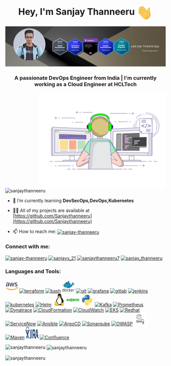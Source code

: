 <h1 align="center">Hey, I'm Sanjay Thanneeru <img align="center" src="https://github.com/Sanjaythanneeru/Sanjaythanneeru/blob/main/hi.gif" alt="hi-gif" height="50" width="50" /> </h1>
<div align="center"> <img src="https://github.com/Sanjaythanneeru/Sanjaythanneeru/blob/main/github.PNG"> </div>
<h3 align="center">A passionate DevOps Engineer from India | I'm currently working as a Cloud Engineer at HCLTech</h3>
<img align="right" alt="Coding" width="400" src="https://github.com/Sanjaythanneeru/Sanjaythanneeru/blob/main/gif3.gif">

<p align="left"> <img src="https://komarev.com/ghpvc/?username=sanjaythanneeru&label=Profile%20views&color=0e75b6&style=flat" alt="sanjaythanneeru" /> </p>

- 🌱 I’m currently learning **DevSecOps,DevOps,Kubernetes**

- 👨‍💻 All of my projects are available at [https://github.com/Sanjaythanneeru](https://github.com/Sanjaythanneeru)

- 📫 How to reach me: <a href="mailto:sanjaythanneeru7@gmail.com" target="blank"><img align="center" src="https://www.vectorlogo.zone/logos/gmail/gmail-icon.svg" alt="sanjay-thanneeru" height="30" width="40" /></a>

<h3 align="left">Connect with me:</h3>
<p align="left">
<a href="https://linkedin.com/in/sanjay-thanneeru" target="blank"><img align="center" src="https://raw.githubusercontent.com/rahuldkjain/github-profile-readme-generator/master/src/images/icons/Social/linked-in-alt.svg" alt="sanjay-thanneeru" height="30" width="40" /></a>
<a href="https://instagram.com/sanjayy_21" target="blank"><img align="center" src="https://raw.githubusercontent.com/rahuldkjain/github-profile-readme-generator/master/src/images/icons/Social/instagram.svg" alt="sanjayy_21" height="30" width="40" /></a>
<a href="https://www.hackerrank.com/sanjaythanneeru7" target="blank"><img align="center" src="https://raw.githubusercontent.com/rahuldkjain/github-profile-readme-generator/master/src/images/icons/Social/hackerrank.svg" alt="sanjaythanneeru7" height="30" width="40" /></a>
<a href="https://www.leetcode.com/sanjay_thanneeru" target="blank"><img align="center" src="https://raw.githubusercontent.com/rahuldkjain/github-profile-readme-generator/master/src/images/icons/Social/leet-code.svg" alt="sanjay_thanneeru" height="30" width="40" /></a>
<a> </a>
</p>

<h3 align="left">Languages and Tools:</h3>
<p align="left"> <a href="https://aws.amazon.com" target="_blank" rel="noreferrer"> <img src="https://raw.githubusercontent.com/devicons/devicon/master/icons/amazonwebservices/amazonwebservices-original-wordmark.svg" alt="aws" width="40" height="40"/></a> <a href="https://www.terraform.io" target="_blank" rel="noreferrer"> <img src="https://www.vectorlogo.zone/logos/terraformio/terraformio-icon.svg" alt="terraform" width="40" height="40"/></a> <a href="https://www.gnu.org/software/bash/" target="_blank" rel="noreferrer"> <img src="https://www.vectorlogo.zone/logos/gnu_bash/gnu_bash-icon.svg" alt="bash" width="40" height="40"/></a> <a href="https://www.docker.com/" target="_blank" rel="noreferrer"> <img src="https://raw.githubusercontent.com/devicons/devicon/master/icons/docker/docker-original-wordmark.svg" alt="docker" width="40" height="40"/></a> <a href="https://git-scm.com/" target="_blank" rel="noreferrer"> <img src="https://www.vectorlogo.zone/logos/git-scm/git-scm-icon.svg" alt="git" width="40" height="40"/></a> <a href="https://grafana.com" target="_blank" rel="noreferrer"> <img src="https://www.vectorlogo.zone/logos/grafana/grafana-icon.svg" alt="grafana" width="40" height="40"/></a> <a href="https://about.gitlab.com" target="_blank" rel="noreferrer"> <img src="https://www.vectorlogo.zone/logos/gitlab/gitlab-icon.svg" alt="gitlab" width="40" height="40"/></a> <a href="https://www.jenkins.io" target="_blank" rel="noreferrer"> <img src="https://www.vectorlogo.zone/logos/jenkins/jenkins-icon.svg" alt="jenkins" width="40" height="40"/></a> <a href="https://kubernetes.io" target="_blank" rel="noreferrer"> <img src="https://www.vectorlogo.zone/logos/kubernetes/kubernetes-icon.svg" alt="kubernetes" width="40" height="40"/></a> <a href="https://helm.sh/" target="_blank" rel="noreferrer"> <img src="https://www.vectorlogo.zone/logos/helmsh/helmsh-icon.svg" alt="Helm" width="40" height="40"/></a> <a href="https://www.linux.org/" target="_blank" rel="noreferrer"> <img src="https://raw.githubusercontent.com/devicons/devicon/master/icons/linux/linux-original.svg" alt="linux" width="40" height="40"/></a> <a href="https://www.nginx.com" target="_blank" rel="noreferrer"> <img src="https://raw.githubusercontent.com/devicons/devicon/master/icons/nginx/nginx-original.svg" alt="nginx" width="40" height="40"/></a> <a href="https://www.python.org" target="_blank" rel="noreferrer"> <img src="https://raw.githubusercontent.com/devicons/devicon/master/icons/python/python-original.svg" alt="python" width="40" height="40"/></a> <a href="https://www.kafka.apache.org" target="_blank" rel="noreferrer"> <img src="https://www.vectorlogo.zone/logos/apache_kafka/apache_kafka-vertical.svg" alt="Kafka" width="40" height="40"/></a> <a href="https://www.prometheus.io" target="_blank" rel="noreferrer"> <img src="https://www.vectorlogo.zone/logos/prometheusio/prometheusio-icon.svg" alt="Prometheus" width="40" height="40"/></a> <a href="https://www.dynatrace.com" target="_blank" rel="noreferrer"> <img src="https://www.vectorlogo.zone/logos/dynatrace/dynatrace-icon.svg" alt="Dynatrace" width="40" height="40"/></a> <a href="https://docs.aws.amazon.com/AWSCloudFormation/latest/UserGuide/Welcome.html" target="_blank" rel="noreferrer"> <img src="https://www.vectorlogo.zone/logos/amazon_cloudformation/amazon_cloudformation-icon.svg" alt="CloudFormation" width="40" height="40"/></a> <a href="https://docs.aws.amazon.com/AmazonCloudWatch/latest/monitoring/WhatIsCloudWatch.html" target="_blank" rel="noreferrer"> <img src="https://www.vectorlogo.zone/logos/amazon_cloudwatch/amazon_cloudwatch-icon.svg" alt="CloudWatch" width="40" height="40"/></a> <a href="https://docs.aws.amazon.com/eks/latest/userguide/what-is-eks.html" target="_blank" rel="noreferrer"> <img src="https://www.vectorlogo.zone/logos/amazon_eks/amazon_eks-icon.svg" alt="EKS" width="40" height="40"/></a> <a href="https://www.redhat.com/en/technologies/linux-platforms/enterprise-linux" target="_blank" rel="noreferrer"> <img src="https://www.vectorlogo.zone/logos/redhat/redhat-icon.svg" alt="Redhat" width="40" height="40"/></a> <a href="https://www.servicenow.com" target="_blank" rel="noreferrer"> <img src="https://www.vectorlogo.zone/logos/servicenow/servicenow-icon.svg" alt="ServiceNow" width="40" height="40"/></a> <a href="https://www.ansible.com" target="_blank" rel="noreferrer"> <img src="https://www.vectorlogo.zone/logos/ansible/ansible-icon.svg" alt="Ansible" width="40" height="40"/></a> <a href="https://argo-cd.readthedocs.io/en/stable/" target="_blank" rel="noreferrer"> <img src="https://www.vectorlogo.zone/logos/argoprojio/argoprojio-icon.svg" alt="ArgoCD" width="40" height="40"/></a> <a href="https://www.sonarsource.com/" target="_blank" rel="noreferrer"> <img src="https://vectorwiki.com/images/vynW5__sonarqube.svg" alt="Sonarqube" width="50" height="50"/></a> <a href="https://owasp.org/" target="_blank" rel="noreferrer"> <img src="https://raw.githubusercontent.com/simple-icons/simple-icons/master/icons/owasp.svg" alt="OWASP" width="40" height="40"/></a> <a href="https://trivy.dev/" target="_blank" rel="noreferrer"> <img src="https://raw.githubusercontent.com/cncf/landscape/master/hosted_logos/trivy.svg" alt="Trivy" width="40" height="40"/></a> <a href="https://maven.apache.org/" target="_blank" rel="noreferrer"> <img src="https://www.vectorlogo.zone/logos/apache_maven/apache_maven-ar21.svg" alt="Maven" width="40" height="40"/></a> <a href="https://www.atlassian.com/software/jira" target="_blank" rel="noreferrer"> <img src="https://raw.githubusercontent.com/gilbarbara/logos/main/logos/jira.svg" alt="Jira" width="40" height="40"/></a> <a href="https://www.atlassian.com/software/confluence" target="_blank" rel="noreferrer"> <img src="https://raw.githubusercontent.com/gilbarbara/logos/main/logos/confluence.svg" alt="Confluence" width="40" height="40"/></a></p>

<p><img align="left" src="https://github-readme-stats.vercel.app/api/top-langs?username=sanjaythanneeru&show_icons=true&locale=en&layout=compact" alt="sanjaythanneeru" /></p>

<p>&nbsp;<img align="center" src="https://github-readme-stats.vercel.app/api?username=sanjaythanneeru&show_icons=true&locale=en" alt="sanjaythanneeru" /></p>

<p><img align="center" src="https://github-readme-streak-stats.herokuapp.com/?user=sanjaythanneeru&" alt="sanjaythanneeru" /></p>

